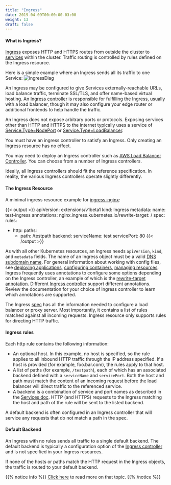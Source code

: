 ```yaml
---
title: "Ingress"
date: 2019-04-09T00:00:00-03:00
weight: 13
draft: false
---
```


#### What is Ingress?

[Ingress](https://kubernetes.io/docs/concepts/services-networking/ingress/) exposes HTTP and HTTPS routes from outside the cluster to [services](https://kubernetes.io/docs/concepts/services-networking/service/) within the cluster. Traffic routing is controlled by rules defined on the Ingress resource.

Here is a simple example where an Ingress sends all its traffic to one Service:
![ingressDiag](/images/expose-service/ingress.png)

An Ingress may be configured to give Services externally-reachable URLs, load balance traffic, terminate SSL/TLS, and offer name-based virtual hosting. An [Ingress controller](https://kubernetes.io/docs/concepts/services-networking/ingress-controllers/) is responsible for fulfilling the Ingress, usually with a load balancer, though it may also configure your edge router or additional frontends to help handle the traffic.

An Ingress does not expose arbitrary ports or protocols. Exposing services other than HTTP and HTTPS to the internet typically uses a service of [Service.Type=NodePort](https://kubernetes.io/docs/concepts/services-networking/service/#nodeport) or [Service.Type=LoadBalancer](https://kubernetes.io/docs/concepts/services-networking/service/#loadbalancer).

You must have an ingress controller to satisfy an Ingress. Only creating an Ingress resource has no effect.

You may need to deploy an Ingress controller such as [AWS Load Balancer Controller](https://github.com/kubernetes-sigs/aws-load-balancer-controller ). You can choose from a number of Ingress controllers.

Ideally, all Ingress controllers should fit the reference specification. In reality, the various Ingress controllers operate slightly differently.

#### The Ingress Resource

A minimal ingress resource example for [ingress-nginx](https://kubernetes.github.io/ingress-nginx/deploy/):

{{< output >}}
apiVersion: extensions/v1beta1
kind: Ingress
metadata:
  name: test-ingress
  annotations:
    nginx.ingress.kubernetes.io/rewrite-target: /
spec:
  rules:
  - http:
      paths:
      - path: /testpath
        backend:
          serviceName: test
          servicePort: 80
{{< /output >}}

As with all other Kubernetes resources, an Ingress needs `apiVersion`, `kind`, and `metadata` fields. The name of an Ingress object must be a valid [DNS subdomain name](https://kubernetes.io/docs/concepts/overview/working-with-objects/names#dns-subdomain-names). For general information about working with config files, see [deploying applications](https://kubernetes.io/docs/tasks/run-application/run-stateless-application-deployment/), [configuring containers](https://kubernetes.io/docs/tasks/configure-pod-container/configure-pod-configmap/), [managing resources](https://kubernetes.io/docs/concepts/cluster-administration/manage-deployment/). Ingress frequently uses annotations to configure some options depending on the Ingress controller, an example of which is the [rewrite-target annotation](https://github.com/kubernetes/ingress-nginx/blob/master/docs/examples/rewrite/README.md). Different [Ingress controller](https://kubernetes.io/docs/concepts/services-networking/ingress-controllers) support different annotations. Review the documentation for your choice of Ingress controller to learn which annotations are supported.

The Ingress [spec](https://git.k8s.io/community/contributors/devel/sig-architecture/api-conventions.md#spec-and-status) has all the information needed to configure a load balancer or proxy server. Most importantly, it contains a list of rules matched against all incoming requests. Ingress resource only supports rules for directing HTTP traffic.

#### Ingress rules

Each http rule contains the following information:

- An optional host. In this example, no host is specified, so the rule applies to all inbound HTTP traffic through the IP address specified. If a host is provided (for example, foo.bar.com), the rules apply to that host.
- A list of paths (for example, `/testpath`), each of which has an associated backend defined with a `serviceName` and `servicePort`. Both the host and path must match the content of an incoming request before the load balancer will direct traffic to the referenced service.
- A backend is a combination of service and port names as described in the [Services doc](https://kubernetes.io/docs/concepts/services-networking/service/). HTTP (and HTTPS) requests to the Ingress matching the host and path of the rule will be sent to the listed backend.

A default backend is often configured in an Ingress controller that will service any requests that do not match a path in the spec.

#### Default Backend

An Ingress with no rules sends all traffic to a single default backend. The default backend is typically a configuration option of the [Ingress controller](https://kubernetes.io/docs/concepts/services-networking/ingress-controllers) and is not specified in your Ingress resources.

If none of the hosts or paths match the HTTP request in the Ingress objects, the traffic is routed to your default backend.

{{% notice info %}}
[Click here](https://kubernetes.io/docs/concepts/services-networking/ingress/) to read more on that topic.
{{% /notice %}}
